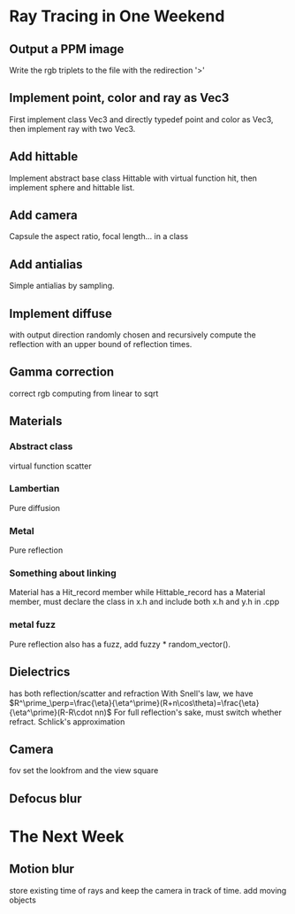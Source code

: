 # Ray Tracing in One Weekend
## Output a PPM image
Write the rgb triplets to the file with the redirection '>'
## Implement point, color and ray as Vec3
First implement class Vec3 and directly typedef point and color as Vec3, then implement ray with two Vec3.
## Add hittable
Implement abstract base class Hittable with virtual function hit, then implement sphere and hittable list.
## Add camera
Capsule the aspect ratio, focal length... in a class
## Add antialias
Simple antialias by sampling.
## Implement diffuse
with output direction randomly chosen and recursively compute the reflection with an upper bound of reflection times.
## Gamma correction
correct rgb computing from linear to sqrt
## Materials
### Abstract class
virtual function scatter
### Lambertian
Pure diffusion
### Metal
Pure reflection
### Something about linking
Material has a Hit_record member while Hittable_record has a Material member, must declare the class in x.h and include both x.h and y.h in .cpp
### metal fuzz
Pure reflection also has a fuzz, add fuzzy * random_vector().
## Dielectrics
has both reflection/scatter and refraction
With Snell's law, we have $R^\prime_\perp=\frac{\eta}{\eta^\prime}(R+n\cos\theta)=\frac{\eta}{\eta^\prime}(R-R\cdot nn)$
For full reflection's sake, must switch whether refract.
Schlick's approximation
## Camera
fov
set the lookfrom and the view square
## Defocus blur
# The Next Week
## Motion blur
store existing time of rays and keep the camera in track of time. add moving objects